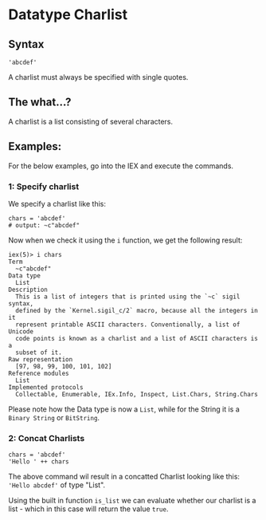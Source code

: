 # Datatype Charlist
## Syntax
 ```
 'abcdef'
 ```
A charlist must always be specified with single quotes.

## The what...?
A charlist is a list consisting of several characters.

## Examples:
For the below examples, go into the IEX and execute the commands.

### 1: Specify charlist
We specify a charlist like this:
```
chars = 'abcdef'
# output: ~c"abcdef"
```
Now when we check it using the ```i``` function, we get the following result:
```
iex(5)> i chars
Term
  ~c"abcdef"
Data type
  List
Description
  This is a list of integers that is printed using the `~c` sigil syntax,
  defined by the `Kernel.sigil_c/2` macro, because all the integers in it
  represent printable ASCII characters. Conventionally, a list of Unicode
  code points is known as a charlist and a list of ASCII characters is a
  subset of it.
Raw representation
  [97, 98, 99, 100, 101, 102]
Reference modules
  List
Implemented protocols
  Collectable, Enumerable, IEx.Info, Inspect, List.Chars, String.Chars
```

Please note how the Data type is now a ```List```, while for the String it is a ```Binary String``` or ```BitString```.

### 2: Concat Charlists
```
chars = 'abcdef'
'Hello ' ++ chars
```
The above command wil result in a concatted Charlist looking like this: ```'Hello abcdef'``` of type "List".

Using the built in function ```is_list``` we can evaluate whether our charlist is a list - which in this case will return the value ```true```.